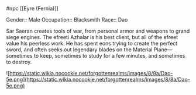 #npc [[Eyre (Fernia)]]

Gender:: Male
Occupation:: Blacksmith
Race:: Dao

Sar Saeran creates tools of war, from personal armor and weapons to grand siege engines. The efreeti Azhalar is his best client, but all of the efreet value his peerless work. He has spent eons trying to create the perfect sword, and often seeks out legendary blades on the Material Plane— sometimes to keep, sometimes to study for a few minutes, and sometimes to destroy.

![https://static.wikia.nocookie.net/forgottenrealms/images/8/8a/Dao-5e.png](https://static.wikia.nocookie.net/forgottenrealms/images/8/8a/Dao-5e.png)